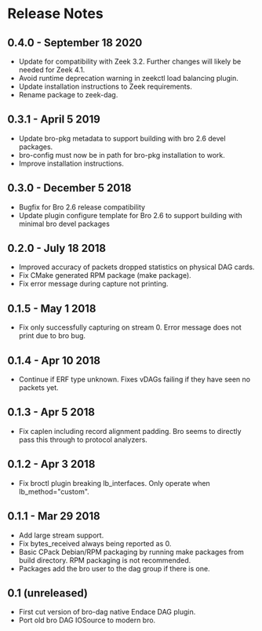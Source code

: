 # Release Notes
## 0.4.0 - September 18 2020
- Update for compatibility with Zeek 3.2. Further changes will likely be needed for Zeek 4.1.
- Avoid runtime deprecation warning in zeekctl load balancing plugin.
- Update installation instructions to Zeek requirements.
- Rename package to zeek-dag.

## 0.3.1 - April 5 2019
- Update bro-pkg metadata to support building with bro 2.6 devel packages.
- bro-config must now be in path for bro-pkg installation to work.
- Improve installation instructions.

## 0.3.0 - December 5 2018
- Bugfix for Bro 2.6 release compatibility
- Update plugin configure template for Bro 2.6 to support building with minimal bro devel packages

## 0.2.0 - July 18 2018
- Improved accuracy of packets dropped statistics on physical DAG cards.
- Fix CMake generated RPM package (make package).
- Fix error message during capture not printing.

## 0.1.5 - May 1 2018
- Fix only successfully capturing on stream 0. Error message does not print due to bro bug.

## 0.1.4 - Apr 10 2018
- Continue if ERF type unknown. Fixes vDAGs failing if they have seen no packets yet.

## 0.1.3 - Apr 5 2018
- Fix caplen including record alignment padding. Bro seems to directly pass
  this through to protocol analyzers.

## 0.1.2 - Apr 3 2018
- Fix broctl plugin breaking lb_interfaces. Only operate when lb_method="custom".

## 0.1.1 - Mar 29 2018
- Add large stream support.
- Fix bytes_received always being reported as 0.
- Basic CPack Debian/RPM packaging by running make packages from build directory. RPM packaging is not recommended.
- Packages add the bro user to the dag group if there is one.

## 0.1 (unreleased)
- First cut version of bro-dag native Endace DAG plugin.
- Port old bro DAG IOSource to modern bro.